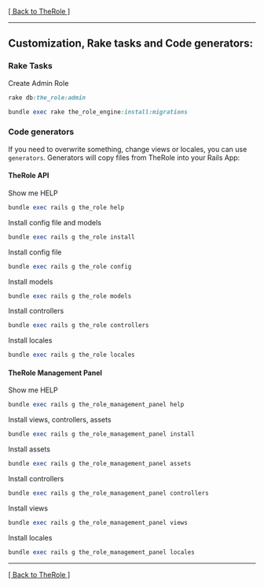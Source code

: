 [[ Back to TheRole ]](https://github.com/the-teacher/the_role)

<hr>

## Customization, Rake tasks and Code generators:

### Rake Tasks

Create Admin Role

```ruby
rake db:the_role:admin

```

```ruby
bundle exec rake the_role_engine:install:migrations
```

### Code generators

If you need to overwrite something, change views or locales, you can use `generators`. Generators will copy files from TheRole into your Rails App:

#### TheRole API

Show me HELP

```ruby
bundle exec rails g the_role help
```

Install config file and models

```ruby
bundle exec rails g the_role install
```

Install config file

```ruby
bundle exec rails g the_role config
```

Install models

```ruby
bundle exec rails g the_role models
```

Install controllers

```ruby
bundle exec rails g the_role controllers
```

Install locales

```ruby
bundle exec rails g the_role locales
```

#### TheRole Management Panel

Show me HELP

```ruby
bundle exec rails g the_role_management_panel help
```

Install views, controllers, assets

```ruby
bundle exec rails g the_role_management_panel install
```

Install assets

```ruby
bundle exec rails g the_role_management_panel assets
```

Install controllers

```ruby
bundle exec rails g the_role_management_panel controllers
```

Install views

```ruby
bundle exec rails g the_role_management_panel views
```

Install locales

```ruby
bundle exec rails g the_role_management_panel locales
```

<hr>

[[ Back to TheRole ]](https://github.com/the-teacher/the_role)
